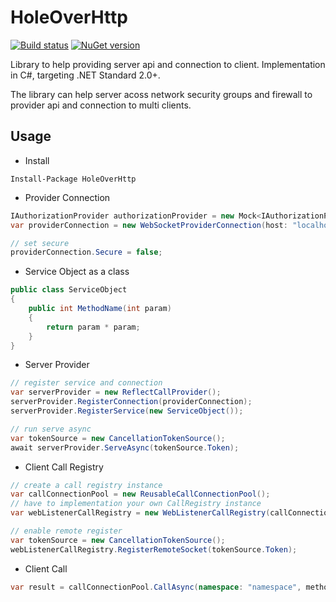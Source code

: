 # HoleOverHttp

[![Build status](https://dev.azure.com/hellis/GitHub/_apis/build/status/HoleOverHttp)](https://dev.azure.com/hellis/GitHub/_build/latest?definitionId=2)
[![NuGet version](https://badge.fury.io/nu/HoleOverHttp.svg)](https://badge.fury.io/nu/HoleOverHttp)

Library to help providing server api and connection to client.
Implementation in C#, targeting .NET Standard 2.0+.

The library can help server acoss network security groups and firewall to provider api and connection to multi clients.

## Usage

- Install

```shell
Install-Package HoleOverHttp
```

- Provider Connection

```cs
IAuthorizationProvider authorizationProvider = new Mock<IAuthorizationProvider>().Object;
var providerConnection = new WebSocketProviderConnection(host: "localhost:23333", namespace: "namespace", tokenProvider: authorizationProvider);

// set secure
providerConnection.Secure = false;
```

- Service Object as a class

```cs
public class ServiceObject
{
    public int MethodName(int param)
    {
        return param * param;
    }
}
```

- Server Provider

```cs
// register service and connection
var serverProvider = new ReflectCallProvider();
serverProvider.RegisterConnection(providerConnection);
serverProvider.RegisterService(new ServiceObject());

// run serve async
var tokenSource = new CancellationTokenSource();
await serverProvider.ServeAsync(tokenSource.Token);
```

- Client Call Registry

```cs
// create a call registry instance 
var callConnectionPool = new ReusableCallConnectionPool();
// have to implementation your own CallRegistry instance
var webListenerCallRegistry = new WebListenerCallRegistry(callConnectionPool: callConnectionPool, prefixes: new[] { "http://localhost:23333/ws/" }));

// enable remote register
var tokenSource = new CancellationTokenSource();
webListenerCallRegistry.RegisterRemoteSocket(tokenSource.Token);
```

- Client Call

```cs
var result = callConnectionPool.CallAsync(namespace: "namespace", method: "MethodName", param: Encoding.UTF8.GetBytes("{param:0}")).Result;
```
